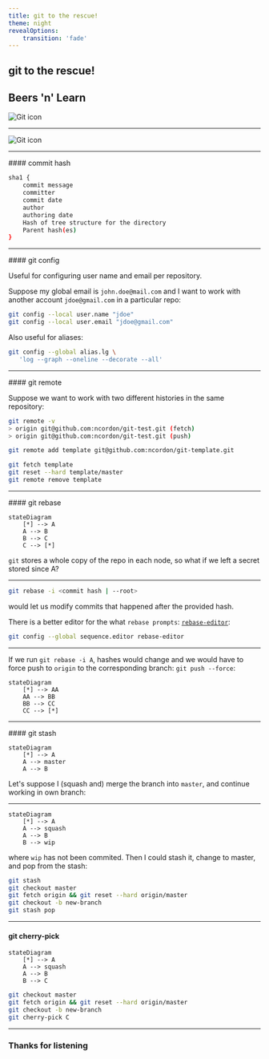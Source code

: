```yaml
---
title: git to the rescue!
theme: night
revealOptions:
    transition: 'fade'
---
```

<!-- .slide: id="frontmatter" -->

## git to the rescue!
## Beers 'n' Learn 

<img class="git-img" src="https://git-scm.com/images/logos/downloads/Git-Icon-1788C.png"
     alt="Git icon"
     style="float: center" />

---

<img class="git-mess" src="https://i.redd.it/kdrpa186gx051.png"
     alt="Git icon"
     style="float: center" />

---

#### commit hash

```bash
sha1 {
    commit message
    committer
    commit date
    author
    authoring date
    Hash of tree structure for the directory
    Parent hash(es)
}
```

---

#### git config

Useful for configuring user name and email per repository. 

Suppose my global email is `john.doe@mail.com` and I want to work with another account `jdoe@gmail.com` in a particular repo:

```bash
git config --local user.name "jdoe"
git config --local user.email "jdoe@gmail.com" 
```

Also useful for aliases:

```bash
git config --global alias.lg \
   'log --graph --oneline --decorate --all'
```

---

#### git remote

Suppose we want to work with two different histories in the same repository:

```bash
git remote -v
> origin git@github.com:ncordon/git-test.git (fetch)
> origin git@github.com:ncordon/git-test.git (push)
```

```bash
git remote add template git@github.com:ncordon/git-template.git
```

```bash
git fetch template
git reset --hard template/master
git remote remove template
```

---
<!-- .slide: id="rebase-ii" -->

#### git rebase

```mermaid
stateDiagram
    [*] --> A
    A --> B
    B --> C
    C --> [*]
```

`git` stores a whole copy of the repo in each node, so what if we left a secret stored since A?

---

```bash
git rebase -i <commit hash | --root>
```

would let us modify commits that happened after the provided hash.

There is a better editor for the what `rebase prompts`: [`rebase-editor`](https://github.com/sjurba/rebase-editor): 

```bash
git config --global sequence.editor rebase-editor
```

---
<!-- .slide: id="rebase-ii" -->

If we run `git rebase -i A`, hashes would change and we would have to force push to `origin` to the corresponding branch: `git push --force`:

```mermaid
stateDiagram
    [*] --> AA
    AA --> BB
    BB --> CC
    CC --> [*]
```

---

#### git stash

```mermaid
stateDiagram
    [*] --> A
    A --> master
    A --> B
```

Let's suppose I (squash and) merge the branch into `master`, and continue working in own branch:


---
<!-- .slide: id="stash-ii" -->

```mermaid
stateDiagram
    [*] --> A
    A --> squash
    A --> B
    B --> wip
```

where `wip` has not been commited. Then I could stash it, change to master, and pop from the stash:

```bash
git stash
git checkout master
git fetch origin && git reset --hard origin/master
git checkout -b new-branch
git stash pop
```

---
<!-- .slide: id="cherry-pick" -->

#### git cherry-pick

```mermaid
stateDiagram
    [*] --> A
    A --> squash
    A --> B
    B --> C
```

```bash
git checkout master
git fetch origin && git reset --hard origin/master
git checkout -b new-branch
git cherry-pick C
```

---

### Thanks for listening

